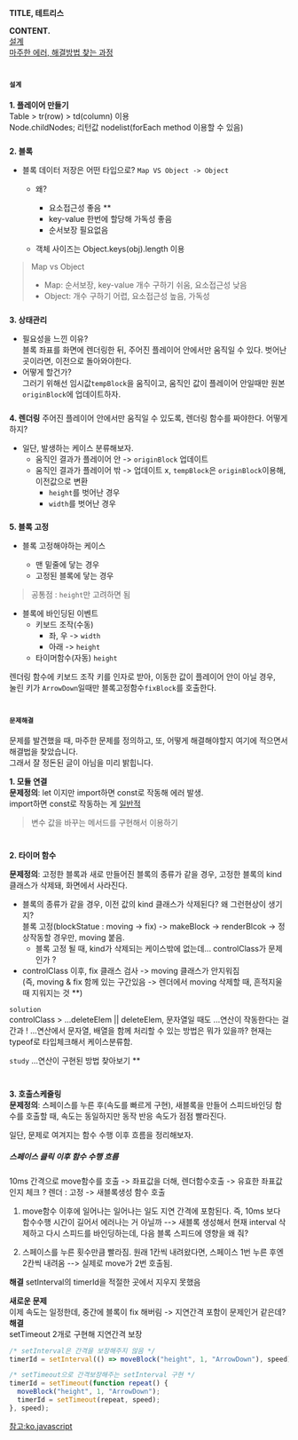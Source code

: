**TITLE, 테트리스**

**CONTENT.**  
[설계](#설계)  
[마주한 에러, 해결방법 찾는 과정](#문제해결)

#

#### `설계`

**1. 플레이어 만들기**  
Table > tr(row) > td(column) 이용  
Node.childNodes; 리턴값 nodelist(forEach method 이용할 수 있음)

###

**2. 블록**

- 블록 데이터 저장은 어떤 타입으로? `Map VS Object -> Object`

  - 왜?

    - 요소접근성 좋음 \*\*
    - key-value 한번에 할당해 가독성 좋음
    - 순서보장 필요없음

  - 객체 사이즈는 Object.keys(obj).length 이용

> Map vs Object
>
> - Map: 순서보장, key-value 개수 구하기 쉬움, 요소접근성 낮음
> - Object: 개수 구하기 어렵, 요소접근성 높음, 가독성

###

**3. 상태관리**

- 필요성을 느낀 이유?  
  블록 좌표를 화면에 렌더링한 뒤, 주어진 플레이어 안에서만 움직일 수 있다. 벗어난 곳이라면, 이전으로 돌아와야한다.
- 어떻게 할건가?  
  그러기 위해선 임시값`tempBlock`을 움직이고, 움직인 값이 플레이어 안일때만 원본`originBlock`에 업데이트하자.

###

**4. 렌더링**
주어진 플레이어 안에서만 움직일 수 있도록, 렌더링 함수를 짜야한다. 어떻게 하지?

- 일단, 발생하는 케이스 분류해보자.
  - 움직인 결과가 플레이어 안 -> `originBlock` 업데이트
  - 움직인 결과가 플레이어 밖 -> 업데이트 x, `tempBlock`은 `originBlock`이용해, 이전값으로 변환
    - `height`를 벗어난 경우
    - `width`를 벗어난 경우

###

**5. 블록 고정**

- 블록 고정해야하는 케이스

  - 맨 밑줄에 닿는 경우
  - 고정된 블록에 닿는 경우

> 공통점 : `height`만 고려하면 됨

- 블록에 바인딩된 이벤트
  - 키보드 조작(수동)
    - 좌, 우 -> `width`
    - 아래 -> `height`
  - 타이머함수(자동) `height`

렌더링 함수에 키보드 조작 키를 인자로 받아,
이동한 값이 플레이어 안이 아닐 경우,  
눌린 키가 `ArrowDown`일때만 블록고정함수`fixBlock`를 호출한다.

#

#### `문제해결`

문제를 발견했을 때, 마주한 문제를 정의하고, 또, 어떻게 해결해야할지 여기에 적으면서 해결법을 찾았습니다.  
그래서 잘 정돈된 글이 아님을 미리 밝힙니다.  

**1. 모듈 연결**  
 **문제정의**: let 이지만 import하면 const로 작동해 에러 발생.  
 import하면 const로 작동하는 게 [일반적](https://infoscis.github.io/2018/02/27/ecmascript-6-encapsulating-code-with-modules/)

> 변수 값을 바꾸는 메서드를 구현해서 이용하기

#

**2. 타이머 함수**

**문제정의**: 고정한 블록과 새로 만들어진 블록의 종류가 같을 경우, 고정한 블록의 kind 클래스가 삭제돼, 화면에서 사라진다.

- 블록의 종류가 같을 경우, 이전 값의 kind 클래스가 삭제된다? 왜 그런현상이 생기지?  
  블록 고정(blockStatue : moving -> fix) -> makeBlock -> renderBlcok -> 정상작동할 경우만, moving 붙음.
  - 블록 고정 될 때, kind가 삭제되는 케이스밖에 없는데... controlClass가 문제인가 ?
- controlClass 이후, fix 클래스 검사 -> moving 클래스가 안지워짐  
  (즉, moving & fix 함께 있는 구간있음 -> 렌더에서 moving 삭제할 때, 흔적지울 때 지워지는 것 \*\*)

`solution`  
controlClass > ...deleteElem || deleteElem, 문자열일 때도 ...연산이 작동한다는 걸 간과 !
...연산에서 문자열, 배열을 함께 처리할 수 있는 방법은 뭐가 있을까? 현재는 typeof로 타입체크해서 케이스분류함.

`study` ...연산이 구현된 방법 찾아보기 \*\*

#

**3. 호출스케줄링**  
 **문제정의**: 스페이스를 누른 후(속도를 빠르게 구현), 새블록을 만들어 스피드바인딩 함수를 호출할 때, 속도는 동일하지만 동작 반응 속도가 점점 빨라진다.

일단, 문제로 여겨지는 함수 수행 이후 흐름을 정리해보자.

##### 스페이스 클릭 이후 함수 수행 흐름

10ms 간격으로 move함수를 호출 -> 좌표값을 더해, 렌더함수호출 -> 유효한 좌표값인지 체크 ? 렌더 : 고정 -> 새블록생성 함수 호출

1. move함수 이후에 일어나는 일어나는 일도 지연 간격에 포함된다. 즉, 10ms 보다 함수수행 시간이 길어서 에러나는 거 아닐까 --> 새블록 생성해서 현재 interval 삭제하고 다시 스피드를 바인딩하는데, 다음 블록 스피드에 영향을 왜 줘?

2. 스페이스를 누른 횟수만큼 빨라짐. 원래 1칸씩 내려왔다면, 스페이스 1번 누른 후엔 2칸씩 내려옴 --> 실제로 move가 2번 호출됨.    
  
**해결** setInterval의 timerId을 적절한 곳에서 지우지 못했음

**새로운 문제**  
이제 속도는 일정한데, 중간에 블록이 fix 해버림 -> 지연간격 포함이 문제인거 같은데?  
**해결**  
setTimeout 2개로 구현해 지연간격 보장

```javascript
/* setInterval은 간격을 보장해주지 않음 */
timerId = setInterval(() => moveBlock("height", 1, "ArrowDown"), speed);

/* setTimeout으로 간격보장해주는 setInterval 구현 */
timerId = setTimeout(function repeat() {
  moveBlock("height", 1, "ArrowDown");
  timerId = setTimeout(repeat, speed);
}, speed);
```

[참고:ko.javascript](www.ko.javascript.info)

